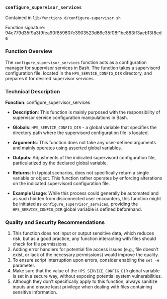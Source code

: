 ### `configure_supervisor_services `

Contained in `lib/functions.d/configure-supervisor.sh`

Function signature: 94e779d35f9a3f9fea90f859607c3903523d66e35f08f1be883ff3aeb13f8ede

### Function Overview

The `configure_supervisor_services` function acts as a configuration manager for supervisor services in Bash. The function takes a supervisord configuration file, located in the `HPS_SERVICE_CONFIG_DIR` directory, and prepares it for desired supervisor services.

### Technical Description

**Function**: configure_supervisor_services

- **Description**: This function is mainly purposed with the responsibility of supervisor service configuration manipulations in Bash.

- **Globals**: `HPS_SERVICE_CONFIG_DIR` - a global variable that specifies the directory path where the supervisord configuration file is located.

- **Arguments**: This function does not take any user-defined arguments and mainly operates using asserted global variables.

- **Outputs**: Adjustments of the indicated supervisord configuration file, particularized by the declared global variable.

- **Returns**: In typical scenarios, does not specifically return a single variable or object. This function rather operates by enforcing alterations on the indicated supervisord configuration file.

- **Example Usage**: While this process could generally be automated and as such hidden from disconnected user encounters, this function might be initiated as `configure_supervisor_services`, providing the `HPS_SERVICE_CONFIG_DIR` global variable is defined beforehand.

### Quality and Security Recommendations

1. This function does not input or output sensitive data, which reduces risk, but as a good practice, any function interacting with files should check for file permissions. 
2. Adding error handlers for potential file access issues (e.g., file doesn't exist, or lack of the necessary permissions) would improve the quality.
3. To ensure script interruption upon errors, consider enabling the `set -e` parameter.
4. Make sure that the value of the `HPS_SERVICE_CONFIG_DIR` global variable is set in a secure way, without exposing potential system vulnerabilities.
5. Although they don't specifically apply to this function, always sanitize inputs and ensure least privilege when dealing with files containing sensitive information.

